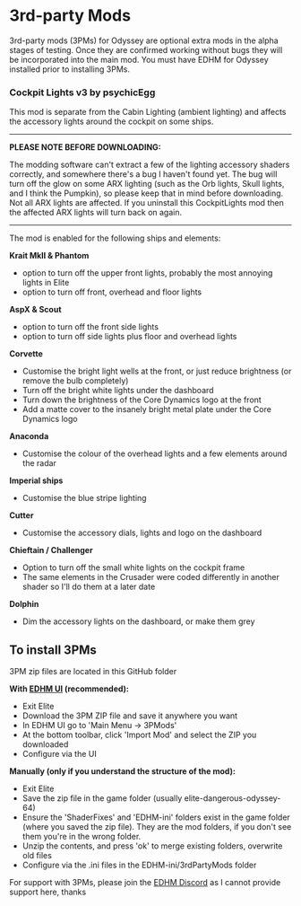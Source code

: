 # 3rd-party Mods

3rd-party mods (3PMs) for Odyssey are optional extra mods in the alpha stages of testing. Once they are confirmed working without bugs they will be incorporated into the main mod. You must have EDHM for Odyssey installed prior to installing 3PMs.

### Cockpit Lights v3 by psychicEgg
This mod is separate from the Cabin Lighting (ambient lighting) and affects the accessory lights around the cockpit on some ships.

- - - - - - - - - - - - - - - - - - - - - - - - - - - - - - - - - -
**PLEASE NOTE BEFORE DOWNLOADING:**

The modding software can't extract a few of the lighting accessory shaders correctly, and somewhere there's a bug I haven't found yet.
The bug will turn off the glow on some ARX lighting (such as the Orb lights, Skull lights, and I think the Pumpkin), so please keep that
in mind before downloading.
Not all ARX lights are affected. If you uninstall this CockpitLights mod then the affected ARX lights will turn back on again.
- - - - - - - - - - - - - - - - - - - - - - - - - - - - - - - - - -

The mod is enabled for the following ships and elements:

**Krait MkII & Phantom**
 - option to turn off the upper front lights, probably the most annoying lights in Elite
 - option to turn off front, overhead and floor lights

**AspX & Scout**
 - option to turn off the front side lights
 - option to turn off side lights plus floor and overhead lights

**Corvette**
 - Customise the bright light wells at the front, or just reduce brightness (or remove the bulb completely)
 - Turn off the bright white lights under the dashboard
 - Turn down the brightness of the Core Dynamics logo at the front
 - Add a matte cover to the insanely bright metal plate under the Core Dynamics logo

**Anaconda**
 - Customise the colour of the overhead lights and a few elements around the radar

**Imperial ships**
 - Customise the blue stripe lighting

**Cutter**
 - Customise the accessory dials, lights and logo on the dashboard 

**Chieftain / Challenger**
 - Option to turn off the small white lights on the cockpit frame
 - The same elements in the Crusader were coded differently in another shader so I'll do them at a later date

**Dolphin**
 - Dim the accessory lights on the dashboard, or make them grey

## To install 3PMs

3PM zip files are located in this GitHub folder

**With [EDHM UI](https://github.com/BlueMystical/EDHM_UI/releases) (recommended):**
- Exit Elite
- Download the 3PM ZIP file and save it anywhere you want
- In EDHM UI go to 'Main Menu -> 3PMods'
- At the bottom toolbar, click 'Import Mod' and select the ZIP you downloaded
- Configure via the UI

**Manually (only if you understand the structure of the mod):**
 - Exit Elite
 - Save the zip file in the game folder (usually elite-dangerous-odyssey-64)
 - Ensure the 'ShaderFixes' and 'EDHM-ini' folders exist in the game folder (where you saved the zip file). They are the mod folders, if you don't see them you're in the wrong folder.
 - Unzip the contents, and press 'ok' to merge existing folders, overwrite old files
 - Configure via the .ini files in the EDHM-ini/3rdPartyMods folder

For support with 3PMs, please join the [EDHM Discord](https://discord.gg/MtBszksjMr) as I cannot provide support here, thanks
